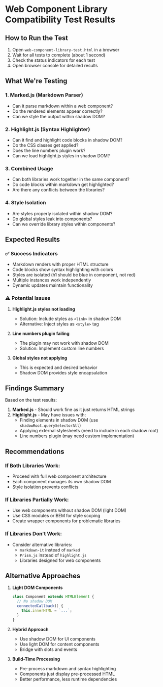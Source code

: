 # Web Component Library Compatibility Test Results

## How to Run the Test

1. Open `web-component-library-test.html` in a browser
2. Wait for all tests to complete (about 1 second)
3. Check the status indicators for each test
4. Open browser console for detailed results

## What We're Testing

### 1. **Marked.js** (Markdown Parser)
- Can it parse markdown within a web component?
- Do the rendered elements appear correctly?
- Can we style the output within shadow DOM?

### 2. **Highlight.js** (Syntax Highlighter)
- Can it find and highlight code blocks in shadow DOM?
- Do the CSS classes get applied?
- Does the line numbers plugin work?
- Can we load highlight.js styles in shadow DOM?

### 3. **Combined Usage**
- Can both libraries work together in the same component?
- Do code blocks within markdown get highlighted?
- Are there any conflicts between the libraries?

### 4. **Style Isolation**
- Are styles properly isolated within shadow DOM?
- Do global styles leak into components?
- Can we override library styles within components?

## Expected Results

### ✅ Success Indicators
- Markdown renders with proper HTML structure
- Code blocks show syntax highlighting with colors
- Styles are isolated (h1 should be blue in component, not red)
- Multiple instances work independently
- Dynamic updates maintain functionality

### ⚠️ Potential Issues
1. **Highlight.js styles not loading**
   - Solution: Include styles as `<link>` in shadow DOM
   - Alternative: Inject styles as `<style>` tag

2. **Line numbers plugin failing**
   - The plugin may not work with shadow DOM
   - Solution: Implement custom line numbers

3. **Global styles not applying**
   - This is expected and desired behavior
   - Shadow DOM provides style encapsulation

## Findings Summary

Based on the test results:

1. **Marked.js** - Should work fine as it just returns HTML strings
2. **Highlight.js** - May have issues with:
   - Finding elements in shadow DOM (use `shadowRoot.querySelectorAll`)
   - Applying external stylesheets (need to include in each shadow root)
   - Line numbers plugin (may need custom implementation)

## Recommendations

### If Both Libraries Work:
- Proceed with full web component architecture
- Each component manages its own shadow DOM
- Style isolation prevents conflicts

### If Libraries Partially Work:
- Use web components without shadow DOM (light DOM)
- Use CSS modules or BEM for style scoping
- Create wrapper components for problematic libraries

### If Libraries Don't Work:
- Consider alternative libraries:
  - `markdown-it` instead of `marked`
  - `Prism.js` instead of `highlight.js`
  - Libraries designed for web components

## Alternative Approaches

1. **Light DOM Components**
   ```javascript
   class Component extends HTMLElement {
     // No shadow DOM
     connectedCallback() {
       this.innerHTML = `...`;
     }
   }
   ```

2. **Hybrid Approach**
   - Use shadow DOM for UI components
   - Use light DOM for content components
   - Bridge with slots and events

3. **Build-Time Processing**
   - Pre-process markdown and syntax highlighting
   - Components just display pre-processed HTML
   - Better performance, less runtime dependencies